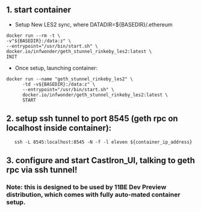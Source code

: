 ## 1. start container
- Setup New LES2 sync, where DATADIR=${BASEDIR}/.ethereum
```
docker run --rm -t \
-v"${BASEDIR}:/data:z" \
--entrypoint="/usr/bin/start.sh" \
docker.io/infwonder/geth_stunnel_rinkeby_les2:latest \ 
INIT
```

- Once setup, launching container:
```
docker run --name "geth_stunnel_rinkeby_les2" \
      -td -v${BASEDIR}:/data:z" \
      --entrypoint="/usr/bin/start.sh" \
      docker.io/infwonder/geth_stunnel_rinkeby_les2:latest \
      START
```

## 2. setup ssh tunnel to port 8545 (geth rpc on localhost inside container):
  ```
     ssh -L 8545:localhost:8545 -N -f -l eleven ${container_ip_address}
  ```

## 3. configure and start CastIron_UI, talking to geth rpc via ssh tunnel!

### Note: this is designed to be used by 11BE Dev Preview distribution, which comes with fully auto-mated container setup. 
